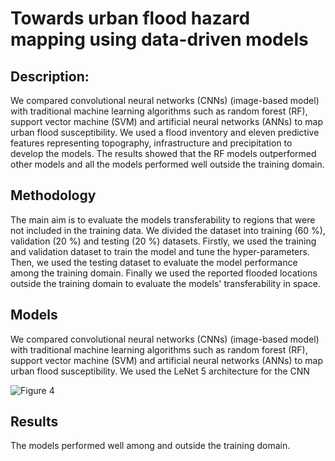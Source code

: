 # Towards urban flood hazard mapping using data-driven models


## Description:
We compared convolutional neural networks (CNNs) (image-based model) with traditional machine learning algorithms such as random forest (RF), support vector machine (SVM) and artificial neural networks (ANNs) to map urban flood susceptibility. We used a flood inventory and eleven predictive features representing topography, infrastructure and precipitation to develop the models. The results showed that the RF models outperformed other models and all the models performed well outside the training domain.

## Methodology
The main aim is to evaluate the models transferability to regions that were not included in the training data. We divided the dataset into training (60 %), validation (20 %) and testing (20 %) datasets. Firstly, we used the training and validation dataset to train the model and tune the hyper-parameters. Then, we used the testing dataset to evaluate the model performance among the training domain. Finally we used the reported flooded locations outside the training domain to evaluate the models' transferability in space.

## Models
We compared convolutional neural networks (CNNs) (image-based model) with traditional machine learning algorithms such as random forest (RF), support vector machine (SVM) and artificial neural networks (ANNs) to map urban flood susceptibility. We used the LeNet 5 architecture for the CNN 

![Figure 4](https://user-images.githubusercontent.com/57235564/209140709-1e221507-bf10-49fe-85ca-5ac47f224116.png)


## Results
The models performed well among and outside the training domain. 
